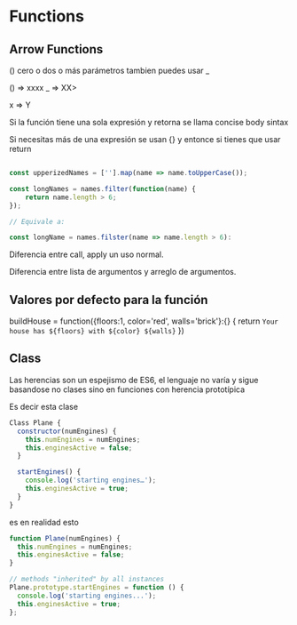 # Functions


## Arrow Functions

() cero o dos o más parámetros tambien puedes usar _

() => xxxx  _ => XX>

x => Y 

Si la función tiene una sola expresión y retorna se llama concise body sintax

Si necesitas más de una expresión se usan {} y entonce si tienes que usar return

``` Javascript

const upperizedNames = [''].map(name => name.toUpperCase());

const longNames = names.filter(function(name) {
    return name.length > 6;
});

// Equivale a:

const longName = names.filster(name => name.length > 6):

````


Diferencia entre call, apply un uso normal.

Diferencia entre lista de argumentos y arreglo de argumentos.

## Valores por defecto para la función

buildHouse = function({floors:1, color='red', walls='brick'}:{} {
    return `Your house has ${floors} with ${color} ${walls}`
})


## Class
Las herencias son un espejismo de ES6, el lenguaje no varía y sigue basandose no clases sino en funciones con herencia prototípica

Es decir esta clase

``` Javascript
Class Plane {
  constructor(numEngines) {
    this.numEngines = numEngines;
    this.enginesActive = false;
  }

  startEngines() {
    console.log('starting engines…');
    this.enginesActive = true;
  }
}
```
es en realidad esto

``` Javascript
function Plane(numEngines) {
  this.numEngines = numEngines;
  this.enginesActive = false;
}

// methods "inherited" by all instances
Plane.prototype.startEngines = function () {
  console.log('starting engines...');
  this.enginesActive = true;
};
``` 